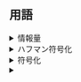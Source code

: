 ## 用語
<details><summary>情報量</summary>
確率に依ってそこに含むと考えられる情報の「量」を数値化した尺度。
</details>
<details><summary>ハフマン符号化</summary>
出現頻度が低い文字列に長いbit列を割り当てて表現する方法
</details>
<details><summary>符号化</summary>
情報を0と1に置き換えることでデジタルデータとして表現すること
</details>


<details><summary></summary>

</details>
